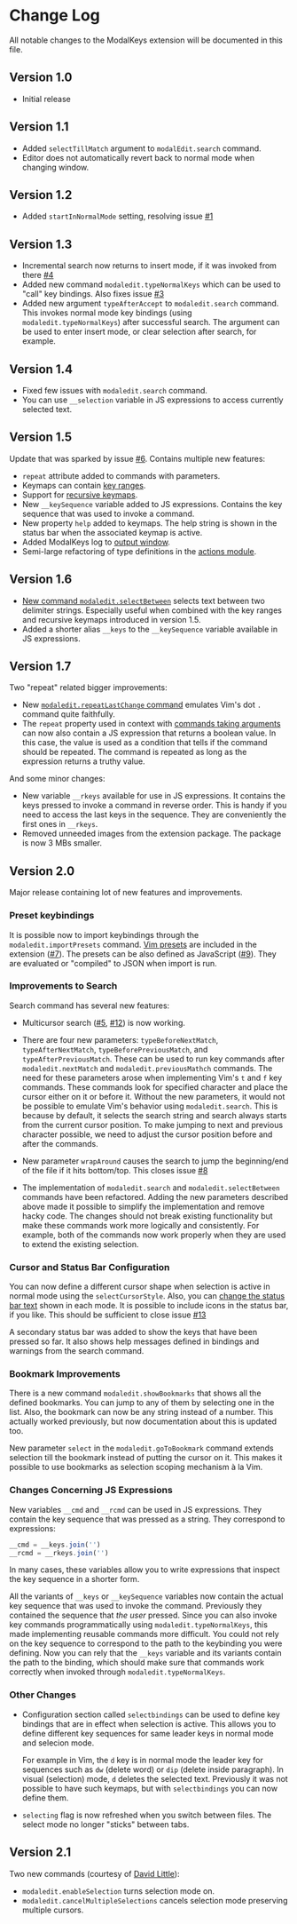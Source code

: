 # Change Log

All notable changes to the ModalKeys extension will be documented in this file.

## Version 1.0

- Initial release

## Version 1.1

- Added `selectTillMatch` argument to `modalEdit.search` command.
- Editor does not automatically revert back to normal mode when changing window.

## Version 1.2

- Added `startInNormalMode` setting, resolving issue
  [#1](https://github.com/johtela/vscode-modaledit/issues/1)


## Version 1.3

- Incremental search now returns to insert mode, if it was invoked from there
  [#4](https://github.com/johtela/vscode-modaledit/issues/4)
- Added new command `modaledit.typeNormalKeys` which can be used to "call"
  key bindings. Also fixes issue
  [#3](https://github.com/johtela/vscode-modaledit/issues/3)
- Added new argument `typeAfterAccept` to `modaledit.search` command. This
  invokes normal mode key bindings (using `modaledit.typeNormalKeys`) after
  successful search. The argument can be used to enter insert mode, or clear
  selection after search, for example.

## Version 1.4

- Fixed few issues with `modaledit.search` command.
- You can use `__selection` variable in JS expressions to access currently
  selected text.

## Version 1.5

Update that was sparked by issue [#6](https://github.com/johtela/vscode-modaledit/issues/6).
Contains multiple new features:

- `repeat` attribute added to commands with parameters.
- Keymaps can contain [key ranges](https://johtela.github.io/vscode-modaledit/docs/README.html#key-ranges).
- Support for [recursive keymaps](https://johtela.github.io/vscode-modaledit/docs/README.html#defining-recursive-keymaps).
- New `__keySequence` variable added to JS expressions. Contains the key
  sequence that was used to invoke a command.
- New property `help` added to keymaps. The help string is shown in the status
  bar when the associated keymap is active.
- Added ModalKeys log to [output window](https://johtela.github.io/vscode-modaledit/docs/README.html#debugging-keybindings).
- Semi-large refactoring of type definitions in the [actions module](https://johtela.github.io/vscode-modaledit/docs/src/actions.html).

## Version 1.6

- [New command `modaledit.selectBetween`](https://johtela.github.io/vscode-modaledit/docs/README.html#selecting-text-between-delimiters)
  selects text between two delimiter strings. Especially useful when combined
  with the key ranges and recursive keymaps introduced in version 1.5.
- Added a shorter alias `__keys` to the `__keySequence` variable available in
  JS expressions.

## Version 1.7

Two "repeat" related bigger improvements:

- New [`modaledit.repeatLastChange` command](https://johtela.github.io/vscode-modaledit/docs/README.html#repeat-last-change)
  emulates Vim's dot `.` command quite faithfully.
- The `repeat` property used in context with
  [commands taking arguments](https://johtela.github.io/vscode-modaledit/docs/README.html#commands-with-arguments) can now also contain a JS expression that
  returns a boolean value. In this case, the value is used as a condition that
  tells if the command should be repeated. The command is repeated as long as
  the expression returns a truthy value.

And some minor changes:

- New variable `__rkeys` available for use in JS expressions. It contains the
  keys pressed to invoke a command in reverse order. This is handy if you need
  to access the last keys in the sequence. They are conveniently the first ones
  in `__rkeys`.
- Removed unneeded images from the extension package. The package is now 3 MBs
  smaller.

## Version 2.0

Major release containing lot of new features and improvements.

### Preset keybindings

It is possible now to import keybindings through the `modaledit.importPresets`
command. [Vim presets](preset/vim.html) are included in the extension
([#7](https://github.com/johtela/vscode-modaledit/issues/7)). The presets can be
also defined as JavaScript ([#9](https://github.com/johtela/vscode-modaledit/issues/9)).
They are evaluated or "compiled" to JSON when import is run.

### Improvements to Search

Search command has several new features:

- Multicursor search ([#5](https://github.com/johtela/vscode-modaledit/issues/5),
  [#12](https://github.com/johtela/vscode-modaledit/pull/12)) is now working.

- There are four new parameters: `typeBeforeNextMatch`, `typeAfterNextMatch`,
  `typeBeforePreviousMatch`, and `typeAfterPreviousMatch`. These can be used to
  run key commands after `modaledit.nextMatch` and `modaledit.previousMathch`
  commands. The need for these parameters arose when implementing Vim's `t` and
  `f` key commands. These commands look for specified character and place the
  cursor either on it or before it. Without the new parameters, it would not
  be possible to emulate Vim's behavior using `modaledit.search`. This is
  because by default, it selects the search string and search always starts from
  the current cursor position. To make jumping to next and previous character
  possible, we need to adjust the cursor position before and after the commands.

- New parameter `wrapAround` causes the search to jump the beginning/end of
  the file if it hits bottom/top. This closes issue [#8](https://github.com/johtela/vscode-modaledit/issues/8)

- The implementation of `modaledit.search` and `modaledit.selectBetween`
  commands have been refactored. Adding the new parameters described above made
  it possible to simplify the implementation and remove hacky code. The changes
  should not break existing functionality but make these commands work more
  logically and consistently. For example, both of the commands now work
  properly when they are used to extend the existing selection.

### Cursor and Status Bar Configuration

You can now define a different cursor shape when selection is active in normal
mode using the `selectCursorStyle`. Also, you can
[change the status bar text](README.html#changing-status-bar) shown in each
mode. It is possible to include icons in the status bar, if you like. This
should be sufficient to close issue
[#13](https://github.com/johtela/vscode-modaledit/issues/13)

A secondary status bar was added to show the keys that have been pressed so far.
It also shows help messages defined in bindings and  warnings from the search
command.

### Bookmark Improvements

There is a new command `modaledit.showBookmarks` that shows all the defined
bookmarks. You can jump to any of them by selecting one in the list. Also,
the bookmark can now be any string instead of a number. This actually worked
previously, but now documentation about this is updated too.

New parameter `select` in the `modaledit.goToBookmark` command extends selection
till the bookmark instead of putting the cursor on it. This makes it possible to
use bookmarks as selection scoping mechanism à la Vim.

### Changes Concerning JS Expressions

New variables `__cmd` and `__rcmd` can be used in JS expressions. They contain
the key sequence that was pressed as a string. They correspond to expressions:
```js
__cmd = __keys.join('')
__rcmd = __rkeys.join('')
```
In many cases, these variables allow you to write expressions that inspect the
key sequence in a shorter form.

All the variants of `__keys` or `__keySequence` variables now contain the actual
key sequence that was used to invoke the command. Previously they contained the
sequence that _the user_ pressed. Since you can also invoke key commands
programmatically using `modaledit.typeNormalKeys`, this made implementing
reusable commands more difficult. You could not rely on the key sequence to
correspond to the path to the keybinding you were defining. Now you can rely
that the `__keys` variable and its variants contain the path to the binding,
which should make sure that commands work correctly when invoked through
`modaledit.typeNormalKeys`.

### Other Changes

- Configuration section called `selectbindings` can be used to define key
  bindings that are in effect when selection is active. This allows you to
  define different key sequences for same leader keys in normal mode and
  selecion mode.

  For example in Vim, the `d` key is in normal mode the leader key for sequences
  such as `dw` (delete word) or `dip` (delete inside paragraph). In visual
  (selection) mode, `d` deletes the selected text. Previously it was not
  possible to have such keymaps, but with `selectbindings` you can now define
  them.

- `selecting` flag is now refreshed when you switch between files. The select
  mode no longer "sticks" between tabs.

## Version 2.1

Two new commands (courtesy of [David Little](https://github.com/haberdashPI)):

- `modaledit.enableSelection` turns selection mode on.
- `modaledit.cancelMultipleSelections` cancels selection mode preserving
  multiple cursors.
